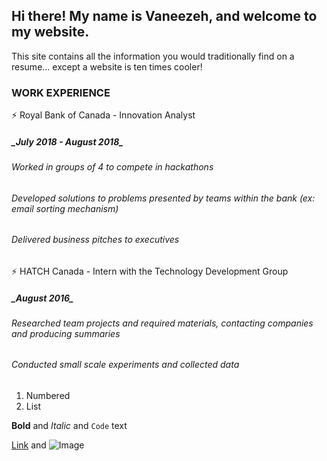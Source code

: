 ## Hi there! My name is Vaneezeh, and welcome to my website. 

This site contains all the information you would traditionally find on a resume... except a website is ten times cooler! 

### WORK EXPERIENCE 

:zap: Royal Bank of Canada - Innovation Analyst 
<h5> _July 2018 - August 2018_ </h5> 
<h6> Worked in groups of 4 to compete in hackathons </h6> 
<h6>Developed solutions to problems presented by teams within the bank (ex: email sorting mechanism) </h6> 
<h6>Delivered business pitches to executives </h6> 

:zap: HATCH Canada - Intern with the Technology Development Group 
<h5> _August 2016_ </h5> 
<h6> Researched team projects and required materials, contacting companies and producing summaries </h6> 
<h6> Conducted small scale experiments and collected data </h6> 

1. Numbered
2. List

**Bold** and _Italic_ and `Code` text

[Link](url) and ![Image](src)
```
